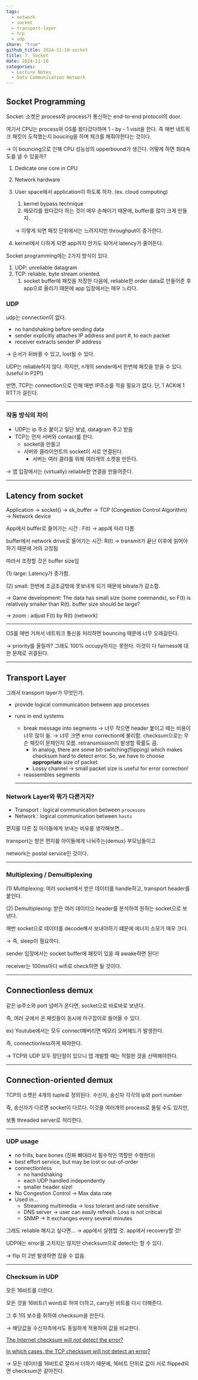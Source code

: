 ```yaml
---  
tags:  
  - network  
  - socket  
  - transport-layer  
  - tcp  
  - udp  
share: "true"  
github_title: 2024-11-10-socket  
title: 7. Socket  
date: 2024-11-10  
categories:  
  - Lecture Notes  
  - Data Communication Network  
---  
```

## Socket Programming  
  
Socket: 소켓은 process와 process가 통신하는 end-to-end protocol의 door.  
  
여기서 CPU는 process와 OS를 왔다갔다하며 1 - by - 1 visit을 한다. 즉 매번 네트워크 패킷이 도착했는지 boucing을 하며 체크를 해줘야한다는 것이다.  
  
→ 이 bouncing으로 인해 CPU 성능상의 upperbound가 생긴다. 어떻게 하면 최대속도를 낼 수 있을까?  
  
1. Dedicate one core in CPU  
      
2. Network hardware  
      
3. User space에서 application이 하도록 하자. (ex. cloud computing)  
      
    1. kernel bypass technique  
    2. 메모리를 왔다갔다 하는 것이 매우 손해이기 때문에, buffer를 많이 크게 만들자.  
      
    → 이렇게 되면 패킷 단위에서는 느려지지만 throughput이 증가한다.  
      
4. kernel에서 다하게 되면 app까지 안가도 되어서 latency가 줄어든다.  
      
  
Socket programming에는 2가지 방식이 있다.  
  
1. UDP: unreliable datagram  
2. TCP: reliable, byte stream oriented.  
    1. socket buffer에 패킷을 저장한 다음에, reliable한 order data로 만들어준 후 app으로 올리기 때문에 app 입장에서는 매우 느리다.  
  
### UDP  
  
udp는 connection이 없다.  
  
- no handshaking before sending data  
- sender explicitly attaches IP address and port #, to each packet  
- receiver extracts sender IP address  
  
→ 순서가 뒤바뀔 수 있고, lost될 수 있다.  
  
UDP는 reliable하지 않다. 하지만, n개의 sender에서 한번에 패킷을 받을 수 있다. (useful in P2P!)  
  
반면, TCP는 connection으로 인해 매번 IP주소를 적을 필요가 없다. 단, 1 ACK에 1 RTT가 걸린다.  
  
---  
  
### 작동 방식의 차이  
  
- UDP는 ip 주소 붙이고 일단 보냄, datagram 주고 받음  
- TCP는 먼저 서버와 contact를 한다.  
    - socket을 만들고  
    - 서버와 클라이언트의 socket이 서로 연결된다.  
        - 서버는 여러 클라를 위해 여러개의 소켓을 만든다.  
  
→ 앱 입장에서는 (virtually) reliable한 연결을 만들어준다.  
  
---  
  
## Latency from socket  
  
Application → socket() → sk_buffer → TCP (Congestion Control Algorithm) → Network device  
  
App에서 buffer로 들어가는 시간 : F(t) → app에 따라 다름  
  
buffer에서 network drive로 들어가는 시간: R(t) → transmit가 끝난 이후에 읽어야하기 때문에 거의 고정됨  
  
따라서 조정할 것은 buffer size임  
  
(1) large: Latency가 증가함.  
  
(2) small: 한번에 조금조금밖에 못보내게 되기 때문에 bitrate가 감소함.  
  
→ Game development: The data has small size (some commands), so F(t) is relatively smaller than R(t). buffer size should be large?  
  
→ zoom : adjust F(t) by R(t) (network)  
  
---  
  
OS를 매번 거쳐서 네트워크 통신을 처리하면 bouncing 때문에 너무 오래걸린다.  
  
→ priority를 올릴까? 그래도 100% occupy하지는 못한다. 이것이 다 fairness에 대한 문제로 귀결된다.  
  
---  
  
## Transport Layer  
  
그래서 transport layer가 무엇인가.  
  
- provide logical communication between app processes  
      
- runs in end systems  
      
    - break message into segments → 너무 작으면 header 붙이고 떼는 비용이 너무 많이 듦. → 너무 크면 error correction에 불리함. checksum으로는 무슨 패킷이 문제인지 모름. retransmission이 발생할 확률도 큼.  
        - In analog, there are some bit-switching(flipping) which makes checksum hard to detect error. So, we have to choose **appropriate** size of packet.  
        - Lossy channel → small packet size is useful for error correction!  
    - reassembles segments  
      
    ---  
      
  
### Network Layer와 뭐가 다른거지?  
  
- Transport : logical communication between `processes`  
- Network : logical communication between `hosts`  
  
편지를 다른 집 아이들에게 보내는 비유를 생각해보면…  
  
transport는 받은 편지를 아이들에게 나눠주는(demux) 부모님들이고  
  
network는 postal service인 것이다.  
  
---  
  
### Multiplexing / Demultiplexing  
  
(1) Multiplexing: 여러 socket에서 받은 데이터를 handle하고, transport header를 붙인다.  
  
(2) Demultiplexing: 받은 여러 데이터으 header를 분석하여 원하는 socket으로 보낸다.  
  
매번 socket으로 데이터를 decode해서 보내야하기 떄문에 에너지 소모가 매우 크다.  
  
→ 즉, sleep이 필요하다.  
  
sender 입장에서는 socket buffer에 패킷이 있을 때 awake하면 된다!  
  
receiver는 100ms마다 wifi로 check하면 될 것이다.  
  
---  
  
## Connectionless demux  
  
같은 ip주소와 port 넘버가 온다면, socket으로 바로바로 보낸다.  
  
즉, 여러 곳에서 온 패킷들이 동시에 마구잡이로 들어올 수 있다.  
  
ex) Youtube에서는 모두 connect해버리면 메모리 오버헤드가 발생한다.  
  
즉, connectionless하게 짜야한다.  
  
→ TCP와 UDP 모두 장단점이 있으니 앱 개발할 때는 적절한 것을 선택해야한다.  
  
---  
  
## Connection-oriented demux  
  
TCP의 소켓은 4개의 tuple로 정의된다. 수신자, 송신자 각각의 ip와 port number  
  
즉, 송신자가 다르면 socket이 다르다. 이것을 여러개의 process로 돌릴 수도 있지만,  
  
보통 threaded server로 처리한다.  
  
---  
  
### UDP usage  
  
- no frills, bare bones (진짜 뼈대라서 필수적인 역할만 수행한다)  
- best effort service, but may be lost or out-of-order  
- connectionless  
    - no handshaking  
    - each UDP handled independently  
    - smaller header size!  
- No Congestion Control → Max data rate  
- Used in…  
    - Streaming multimedia → loss tolerant and rate sensitive  
    - DNS server → user can easily refresh. Loss is not critical  
    - SNMP → It exchanges every several minutes  
  
그래도 reliable 해지고 싶다면… → app에서 실행할 것. app에서 recovery할 것!  
  
UDP에는 error를 고치지는 않지만 checksum으로 detect는 할 수 있다.  
  
→ flip 이 2번 발생하면 잡을 수 없음.  
  
---  
  
### Checksum in UDP  
  
모든 16비트를 더한다.  
  
모든 것을 16비트(1 word)로 하여 더하고, carry된 비트를 다시 더해준다.  
  
그 후 1의 보수를 취하여 checksum을 만든다.  
  
→ 해당값을 수신자측에서도 동일하게 적용하여 값을 비교한다.  
  
[The Internet checksum will _not_ detect the error?](https://superuser.com/questions/1005532/the-internet-checksum-will-not-detect-the-error)  
  
[In which cases, the TCP checksum will not detect an error?](https://stackoverflow.com/questions/27381354/in-which-cases-the-tcp-checksum-will-not-detect-an-error)  
  
→ 모든 데이터를 16비트로 잘라서 더하기 때문에, 16비트 단위로 값이 서로 flipped되면 checksum은 같아진다.